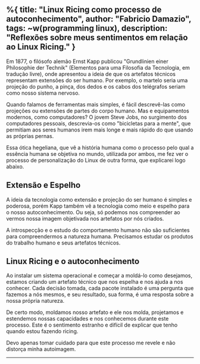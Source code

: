 %{
    title: "Linux Ricing como processo de autoconhecimento",
    author: "Fabricio Damazio",
    tags: ~w(programming linux),
    description: "Reflexões sobre meus sentimentos em relação ao Linux Ricing."
}
---
Em 1877, o filósofo alemão Ernst Kapp publicou "Grundlinien einer Philosophie der Technik" (Elementos para uma Filosofia
da Tecnologia, em tradução livre), onde apresentou a ideia de que os artefatos técnicos representam extensões do ser
humano. Por exemplo, o martelo seria uma projeção do punho, a pinça, dos dedos e os cabos dos telégrafos seriam como nosso
sistema nervoso.

Quando falamos de ferramentas mais simples, é fácil descrevê-las como projeções ou extensões de partes do corpo humano.
Mas e equipamentos modernos, como computadores? O jovem Steve Jobs, no surgimento dos computadores pessoais, descrevia-os
como "bicicletas para a mente", que permitiam aos seres humanos irem mais longe e mais rápido do que usando as próprias
pernas.

Essa ótica hegeliana, que vê a história humana como o processo pelo qual a essência humana se objetiva no mundo, utilizada
por ambos, me fez ver o processo de personalização do Linux de outra forma, que explicarei logo abaixo.

## Extensão e Espelho

A ideia da tecnologia como extensão e projeção do ser humano é simples e poderosa, porém Kapp também vê a tecnologia como meio e espelho para o nosso autoconhecimento. Ou seja, só podemos nos compreender ao vermos nossa imagem objetivada nos artefatos por nós criados.

A introspecção e o estudo do comportamento humano não são suficientes para compreendermos a natureza humana. Precisamos estudar os produtos do trabalho humano e seus artefatos técnicos.

## Linux Ricing e o autoconhecimento

Ao instalar um sistema operacional e começar a moldá-lo como desejamos, estamos criando um artefato técnico que nos espelha e nos ajuda a nos conhecer. Cada decisão tomada, cada pacote instalado é uma pergunta que fazemos a nós mesmos,
e seu resultado, sua forma, é uma resposta sobre a nossa própria natureza.

De certo modo, moldamos nosso artefato e ele nos molda, projetamos e estendemos nossas capacidades e nos conhecemos durante este processo. Este é o sentimento estranho e difícil de explicar que tenho quando estou fazendo ricing.

Devo apenas tomar cuidado para que este processo  me revele e não distorça minha autoimagem.

---
